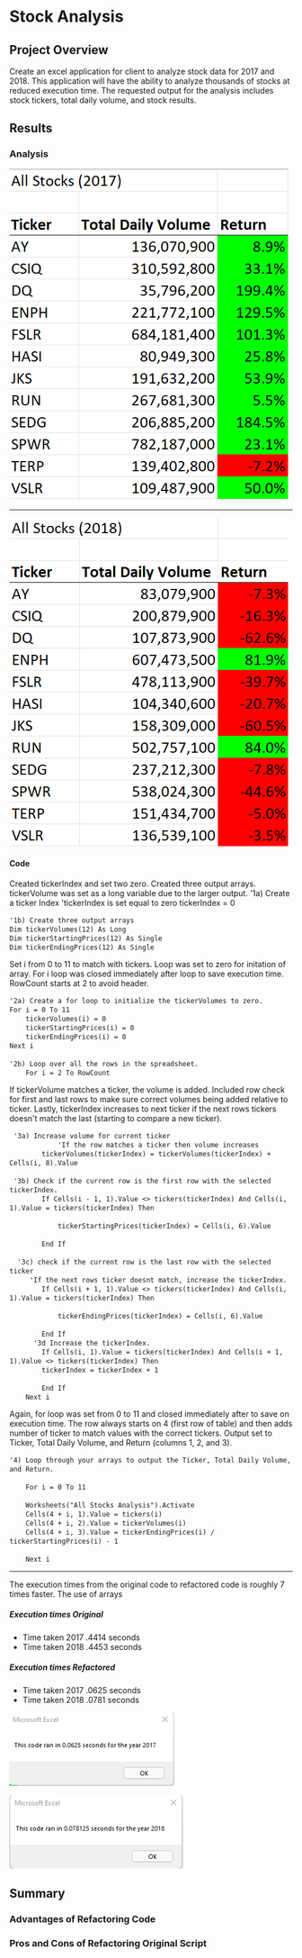 # Stock Analysis

## Project Overview


Create an excel application for client to analyze stock data for 2017 and 2018. This application will have the ability to analyze thousands of stocks at reduced execution time. The requested output for the analysis includes stock tickers, total daily volume, and stock results. 


## Results



### Analysis




![2017_table](Resources/VBA_Stock_Analysis_2017.png)

----

![2018_table](Resources/VBA_Stock_Analysis_2018.png)

#### Code

Created tickerIndex and set two zero. Created three output arrays. tickerVolume was set as a long variable due to the larger output.
     '1a) Create a ticker Index
    'tickerIndex is set equal to zero
    tickerIndex = 0   
    
    '1b) Create three output arrays
    Dim tickerVolumes(12) As Long
    Dim tickerStartingPrices(12) As Single
    Dim tickerEndingPrices(12) As Single
    
    
Set i from 0 to 11 to match with tickers. Loop was set to zero for initation of array. For i loop was closed immediately after loop to save execution time. RowCount starts at 2 to avoid header.

    '2a) Create a for loop to initialize the tickerVolumes to zero. 
    For i = 0 To 11
        tickerVolumes(i) = 0
        tickerStartingPrices(i) = 0
        tickerEndingPrices(i) = 0
    Next i
        
    '2b) Loop over all the rows in the spreadsheet.
        For i = 2 To RowCount

If tickerVolume matches a ticker, the volume is added. Included row check for first and last rows to make sure correct volumes being added relative to ticker. Lastly, tickerIndex increases to next ticker if the next rows tickers doesn't match the last (starting to compare a new ticker).
 
     '3a) Increase volume for current ticker
                'If the row matches a ticker then volume increases
            tickerVolumes(tickerIndex) = tickerVolumes(tickerIndex) + Cells(i, 8).Value
        
     '3b) Check if the current row is the first row with the selected tickerIndex.
            If Cells(i - 1, 1).Value <> tickers(tickerIndex) And Cells(i, 1).Value = tickers(tickerIndex) Then

                tickerStartingPrices(tickerIndex) = Cells(i, 6).Value
        
            End If
        
      '3c) check if the current row is the last row with the selected ticker
         'If the next rows ticker doesnt match, increase the tickerIndex.
            If Cells(i + 1, 1).Value <> tickers(tickerIndex) And Cells(i, 1).Value = tickers(tickerIndex) Then

                tickerEndingPrices(tickerIndex) = Cells(i, 6).Value
            
            End If
          '3d Increase the tickerIndex.
            If Cells(i, 1).Value = tickers(tickerIndex) And Cells(i + 1, 1).Value <> tickers(tickerIndex) Then
            tickerIndex = tickerIndex + 1
            
            End If
        Next i

Again, for loop was set from 0 to 11 and closed immediately after to save on execution time. The row always starts on 4 (first row of table) and then adds number of ticker to match values with the correct tickers. Output set to Ticker, Total Daily Volume, and Return (columns 1, 2, and 3).

    '4) Loop through your arrays to output the Ticker, Total Daily Volume, and Return.
        
        For i = 0 To 11
        
        Worksheets("All Stocks Analysis").Activate
        Cells(4 + i, 1).Value = tickers(i)
        Cells(4 + i, 2).Value = tickerVolumes(i)
        Cells(4 + i, 3).Value = tickerEndingPrices(i) / tickerStartingPrices(i) - 1
    
        Next i
----

The execution times from the original code to refactored code is roughly 7 times faster. The use of arrays
##### Execution times Original
* Time taken 2017 .4414 seconds
* Time taken 2018 .4453 seconds
##### Execution times Refactored
* Time taken 2017 .0625 seconds
* Time taken 2018 .0781 seconds

![2017_time](Resources/VBA_Challenge_2017.png)

![2018_time](Resources/VBA_Challenge_2018.png)



## Summary

### Advantages of Refactoring Code

### Pros and Cons of Refactoring Original Script 

